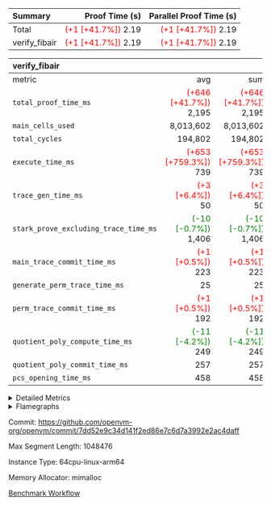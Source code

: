 | Summary | Proof Time (s) | Parallel Proof Time (s) |
|:---|---:|---:|
| Total | <span style='color: red'>(+1 [+41.7%])</span> 2.19 | <span style='color: red'>(+1 [+41.7%])</span> 2.19 |
| verify_fibair | <span style='color: red'>(+1 [+41.7%])</span> 2.19 | <span style='color: red'>(+1 [+41.7%])</span> 2.19 |


| verify_fibair |||||
|:---|---:|---:|---:|---:|
|metric|avg|sum|max|min|
| `total_proof_time_ms ` | <span style='color: red'>(+646 [+41.7%])</span> 2,195 | <span style='color: red'>(+646 [+41.7%])</span> 2,195 | <span style='color: red'>(+646 [+41.7%])</span> 2,195 | <span style='color: red'>(+646 [+41.7%])</span> 2,195 |
| `main_cells_used     ` |  8,013,602 |  8,013,602 |  8,013,602 |  8,013,602 |
| `total_cycles        ` |  194,802 |  194,802 |  194,802 |  194,802 |
| `execute_time_ms     ` | <span style='color: red'>(+653 [+759.3%])</span> 739 | <span style='color: red'>(+653 [+759.3%])</span> 739 | <span style='color: red'>(+653 [+759.3%])</span> 739 | <span style='color: red'>(+653 [+759.3%])</span> 739 |
| `trace_gen_time_ms   ` | <span style='color: red'>(+3 [+6.4%])</span> 50 | <span style='color: red'>(+3 [+6.4%])</span> 50 | <span style='color: red'>(+3 [+6.4%])</span> 50 | <span style='color: red'>(+3 [+6.4%])</span> 50 |
| `stark_prove_excluding_trace_time_ms` | <span style='color: green'>(-10 [-0.7%])</span> 1,406 | <span style='color: green'>(-10 [-0.7%])</span> 1,406 | <span style='color: green'>(-10 [-0.7%])</span> 1,406 | <span style='color: green'>(-10 [-0.7%])</span> 1,406 |
| `main_trace_commit_time_ms` | <span style='color: red'>(+1 [+0.5%])</span> 223 | <span style='color: red'>(+1 [+0.5%])</span> 223 | <span style='color: red'>(+1 [+0.5%])</span> 223 | <span style='color: red'>(+1 [+0.5%])</span> 223 |
| `generate_perm_trace_time_ms` |  25 |  25 |  25 |  25 |
| `perm_trace_commit_time_ms` | <span style='color: red'>(+1 [+0.5%])</span> 192 | <span style='color: red'>(+1 [+0.5%])</span> 192 | <span style='color: red'>(+1 [+0.5%])</span> 192 | <span style='color: red'>(+1 [+0.5%])</span> 192 |
| `quotient_poly_compute_time_ms` | <span style='color: green'>(-11 [-4.2%])</span> 249 | <span style='color: green'>(-11 [-4.2%])</span> 249 | <span style='color: green'>(-11 [-4.2%])</span> 249 | <span style='color: green'>(-11 [-4.2%])</span> 249 |
| `quotient_poly_commit_time_ms` |  257 |  257 |  257 |  257 |
| `pcs_opening_time_ms ` |  458 |  458 |  458 |  458 |



<details>
<summary>Detailed Metrics</summary>

|  | verify_program_compile_ms | total_cells | stark_prove_excluding_trace_time_ms | quotient_poly_compute_time_ms | quotient_poly_commit_time_ms | perm_trace_commit_time_ms | pcs_opening_time_ms | main_trace_commit_time_ms |
| --- | --- | --- | --- | --- | --- | --- | --- |
|  | 4 | 32 | 9 | 0 | 1 | 0 | 2 | 5 | 

| air_name | rows | quotient_deg | main_cols | interactions | constraints | cells |
| --- | --- | --- | --- | --- | --- | --- |
| AccessAdapterAir<2> |  | 4 |  | 5 | 12 |  | 
| AccessAdapterAir<4> |  | 4 |  | 5 | 12 |  | 
| AccessAdapterAir<8> |  | 4 |  | 5 | 12 |  | 
| FibonacciAir | 16 | 1 | 2 |  | 5 | 32 | 
| FriReducedOpeningAir |  | 4 |  | 35 | 59 |  | 
| NativePoseidon2Air<BabyBearParameters>, 1> |  | 4 |  | 31 | 302 |  | 
| PhantomAir |  | 4 |  | 3 | 4 |  | 
| ProgramAir |  | 1 |  | 1 | 4 |  | 
| VariableRangeCheckerAir |  | 1 |  | 1 | 4 |  | 
| VmAirWrapper<BranchNativeAdapterAir, BranchEqualCoreAir<1> |  | 2 |  | 11 | 23 |  | 
| VmAirWrapper<JalNativeAdapterAir, JalCoreAir> |  | 4 |  | 7 | 6 |  | 
| VmAirWrapper<NativeAdapterAir<2, 0>, PublicValuesCoreAir> |  | 4 |  | 11 | 22 |  | 
| VmAirWrapper<NativeAdapterAir<2, 1>, FieldArithmeticCoreAir> |  | 4 |  | 15 | 23 |  | 
| VmAirWrapper<NativeLoadStoreAdapterAir<1>, NativeLoadStoreCoreAir<1> |  | 4 |  | 19 | 31 |  | 
| VmAirWrapper<NativeVectorizedAdapterAir<4>, FieldExtensionCoreAir> |  | 4 |  | 15 | 23 |  | 
| VmConnectorAir |  | 4 |  | 3 | 8 |  | 
| VolatileBoundaryAir |  | 4 |  | 4 | 16 |  | 

| group | trace_gen_time_ms | total_proof_time_ms | total_cycles | total_cells | stark_prove_excluding_trace_time_ms | quotient_poly_compute_time_ms | quotient_poly_commit_time_ms | perm_trace_commit_time_ms | pcs_opening_time_ms | main_trace_commit_time_ms | main_cells_used | generate_perm_trace_time_ms | execute_time_ms |
| --- | --- | --- | --- | --- | --- | --- | --- | --- | --- | --- | --- | --- | --- |
| verify_fibair | 50 | 2,195 | 194,802 | 23,304,216 | 1,406 | 249 | 257 | 192 | 458 | 223 | 8,013,602 | 25 | 739 | 

| group | air_name | rows | prep_cols | perm_cols | main_cols | cells |
| --- | --- | --- | --- | --- | --- | --- |
| verify_fibair | AccessAdapterAir<2> | 32,768 |  | 16 | 11 | 884,736 | 
| verify_fibair | AccessAdapterAir<4> | 16,384 |  | 16 | 13 | 475,136 | 
| verify_fibair | AccessAdapterAir<8> | 4,096 |  | 16 | 17 | 135,168 | 
| verify_fibair | FriReducedOpeningAir | 512 |  | 76 | 64 | 71,680 | 
| verify_fibair | NativePoseidon2Air<BabyBearParameters>, 1> | 2,048 |  | 36 | 348 | 786,432 | 
| verify_fibair | PhantomAir | 2,048 |  | 8 | 6 | 28,672 | 
| verify_fibair | ProgramAir | 8,192 |  | 8 | 10 | 147,456 | 
| verify_fibair | VariableRangeCheckerAir | 262,144 | 2 | 8 | 1 | 2,359,296 | 
| verify_fibair | VmAirWrapper<BranchNativeAdapterAir, BranchEqualCoreAir<1> | 32,768 |  | 28 | 23 | 1,671,168 | 
| verify_fibair | VmAirWrapper<JalNativeAdapterAir, JalCoreAir> | 8,192 |  | 12 | 10 | 180,224 | 
| verify_fibair | VmAirWrapper<NativeAdapterAir<2, 1>, FieldArithmeticCoreAir> | 131,072 |  | 20 | 30 | 6,553,600 | 
| verify_fibair | VmAirWrapper<NativeLoadStoreAdapterAir<1>, NativeLoadStoreCoreAir<1> | 131,072 |  | 24 | 41 | 8,519,680 | 
| verify_fibair | VmAirWrapper<NativeVectorizedAdapterAir<4>, FieldExtensionCoreAir> | 4,096 |  | 20 | 40 | 245,760 | 
| verify_fibair | VmConnectorAir | 2 | 1 | 8 | 4 | 24 | 
| verify_fibair | VolatileBoundaryAir | 65,536 |  | 8 | 11 | 1,245,184 | 

| group | air_name | cycle_tracker_span | dsl_ir | opcode | cells_used |
| --- | --- | --- | --- | --- | --- |
| verify_fibair | <BranchNativeAdapterAir,BranchEqualCoreAir<1>> |  | AssertEqE | BNE | 3,956 | 
| verify_fibair | <BranchNativeAdapterAir,BranchEqualCoreAir<1>> |  | AssertEqEI | BNE | 92 | 
| verify_fibair | <BranchNativeAdapterAir,BranchEqualCoreAir<1>> |  | AssertEqF | BNE | 78,016 | 
| verify_fibair | <BranchNativeAdapterAir,BranchEqualCoreAir<1>> |  | AssertEqV | BNE | 4,071 | 
| verify_fibair | <BranchNativeAdapterAir,BranchEqualCoreAir<1>> |  | AssertEqVI | BNE | 460 | 
| verify_fibair | <BranchNativeAdapterAir,BranchEqualCoreAir<1>> |  | For | BNE | 486,864 | 
| verify_fibair | <BranchNativeAdapterAir,BranchEqualCoreAir<1>> |  | IfEq | BNE | 7,383 | 
| verify_fibair | <BranchNativeAdapterAir,BranchEqualCoreAir<1>> |  | IfEqI | BNE | 88,389 | 
| verify_fibair | <BranchNativeAdapterAir,BranchEqualCoreAir<1>> |  | IfNe | BEQ | 26,749 | 
| verify_fibair | <BranchNativeAdapterAir,BranchEqualCoreAir<1>> |  | IfNeI | BEQ | 5,865 | 
| verify_fibair | <JalNativeAdapterAir,JalCoreAir> |  |  | JAL | 10 | 
| verify_fibair | <JalNativeAdapterAir,JalCoreAir> |  | For | JAL | 41,010 | 
| verify_fibair | <JalNativeAdapterAir,JalCoreAir> |  | IfEqI | JAL | 11,140 | 
| verify_fibair | <JalNativeAdapterAir,JalCoreAir> |  | IfNe | JAL | 20 | 
| verify_fibair | <NativeAdapterAir<2, 1>,FieldArithmeticCoreAir> |  | AddEI | ADD | 77,520 | 
| verify_fibair | <NativeAdapterAir<2, 1>,FieldArithmeticCoreAir> |  | AddF | ADD | 39,990 | 
| verify_fibair | <NativeAdapterAir<2, 1>,FieldArithmeticCoreAir> |  | AddFI | ADD | 19,440 | 
| verify_fibair | <NativeAdapterAir<2, 1>,FieldArithmeticCoreAir> |  | AddV | ADD | 28,170 | 
| verify_fibair | <NativeAdapterAir<2, 1>,FieldArithmeticCoreAir> |  | AddVI | ADD | 479,190 | 
| verify_fibair | <NativeAdapterAir<2, 1>,FieldArithmeticCoreAir> |  | Alloc | ADD | 180,810 | 
| verify_fibair | <NativeAdapterAir<2, 1>,FieldArithmeticCoreAir> |  | Alloc | MUL | 121,920 | 
| verify_fibair | <NativeAdapterAir<2, 1>,FieldArithmeticCoreAir> |  | DivFIN | DIV | 90 | 
| verify_fibair | <NativeAdapterAir<2, 1>,FieldArithmeticCoreAir> |  | For | ADD | 512,010 | 
| verify_fibair | <NativeAdapterAir<2, 1>,FieldArithmeticCoreAir> |  | LoadHeapPtr | ADD | 30 | 
| verify_fibair | <NativeAdapterAir<2, 1>,FieldArithmeticCoreAir> |  | MulEF | MUL | 20,400 | 
| verify_fibair | <NativeAdapterAir<2, 1>,FieldArithmeticCoreAir> |  | MulF | MUL | 72,870 | 
| verify_fibair | <NativeAdapterAir<2, 1>,FieldArithmeticCoreAir> |  | MulFI | MUL | 40,020 | 
| verify_fibair | <NativeAdapterAir<2, 1>,FieldArithmeticCoreAir> |  | MulVI | MUL | 40,440 | 
| verify_fibair | <NativeAdapterAir<2, 1>,FieldArithmeticCoreAir> |  | StoreHeapPtr | ADD | 30 | 
| verify_fibair | <NativeAdapterAir<2, 1>,FieldArithmeticCoreAir> |  | StoreHintWord | ADD | 310,650 | 
| verify_fibair | <NativeAdapterAir<2, 1>,FieldArithmeticCoreAir> |  | SubEF | SUB | 3,930 | 
| verify_fibair | <NativeAdapterAir<2, 1>,FieldArithmeticCoreAir> |  | SubEI | ADD | 240 | 
| verify_fibair | <NativeAdapterAir<2, 1>,FieldArithmeticCoreAir> |  | SubFI | SUB | 39,990 | 
| verify_fibair | <NativeAdapterAir<2, 1>,FieldArithmeticCoreAir> |  | SubV | SUB | 42,870 | 
| verify_fibair | <NativeAdapterAir<2, 1>,FieldArithmeticCoreAir> |  | SubVI | SUB | 7,170 | 
| verify_fibair | <NativeAdapterAir<2, 1>,FieldArithmeticCoreAir> |  | SubVIN | SUB | 5,040 | 
| verify_fibair | <NativeAdapterAir<2, 1>,FieldArithmeticCoreAir> |  | UnsafeCastVF | ADD | 30 | 
| verify_fibair | <NativeLoadStoreAdapterAir<1>,NativeLoadStoreCoreAir<1>> |  |  | STOREW | 41 | 
| verify_fibair | <NativeLoadStoreAdapterAir<1>,NativeLoadStoreCoreAir<1>> |  | AddEFFI | LOADW | 2,870 | 
| verify_fibair | <NativeLoadStoreAdapterAir<1>,NativeLoadStoreCoreAir<1>> |  | AddEFFI | STOREW | 8,610 | 
| verify_fibair | <NativeLoadStoreAdapterAir<1>,NativeLoadStoreCoreAir<1>> |  | Alloc | LOADW | 247,107 | 
| verify_fibair | <NativeLoadStoreAdapterAir<1>,NativeLoadStoreCoreAir<1>> |  | DivEIN | STOREW | 164 | 
| verify_fibair | <NativeLoadStoreAdapterAir<1>,NativeLoadStoreCoreAir<1>> |  | For | LOADW | 12,054 | 
| verify_fibair | <NativeLoadStoreAdapterAir<1>,NativeLoadStoreCoreAir<1>> |  | For | STOREW | 156,087 | 
| verify_fibair | <NativeLoadStoreAdapterAir<1>,NativeLoadStoreCoreAir<1>> |  | ImmE | STOREW | 34,768 | 
| verify_fibair | <NativeLoadStoreAdapterAir<1>,NativeLoadStoreCoreAir<1>> |  | ImmF | STOREW | 177,735 | 
| verify_fibair | <NativeLoadStoreAdapterAir<1>,NativeLoadStoreCoreAir<1>> |  | ImmV | STOREW | 169,289 | 
| verify_fibair | <NativeLoadStoreAdapterAir<1>,NativeLoadStoreCoreAir<1>> |  | LoadE | LOADW | 84,132 | 
| verify_fibair | <NativeLoadStoreAdapterAir<1>,NativeLoadStoreCoreAir<1>> |  | LoadE | LOADW2 | 185,976 | 
| verify_fibair | <NativeLoadStoreAdapterAir<1>,NativeLoadStoreCoreAir<1>> |  | LoadF | LOADW | 284,089 | 
| verify_fibair | <NativeLoadStoreAdapterAir<1>,NativeLoadStoreCoreAir<1>> |  | LoadF | LOADW2 | 39,852 | 
| verify_fibair | <NativeLoadStoreAdapterAir<1>,NativeLoadStoreCoreAir<1>> |  | LoadV | LOADW | 109,511 | 
| verify_fibair | <NativeLoadStoreAdapterAir<1>,NativeLoadStoreCoreAir<1>> |  | LoadV | LOADW2 | 354,281 | 
| verify_fibair | <NativeLoadStoreAdapterAir<1>,NativeLoadStoreCoreAir<1>> |  | MulEI | STOREW | 5,412 | 
| verify_fibair | <NativeLoadStoreAdapterAir<1>,NativeLoadStoreCoreAir<1>> |  | StoreE | STOREW | 551,696 | 
| verify_fibair | <NativeLoadStoreAdapterAir<1>,NativeLoadStoreCoreAir<1>> |  | StoreE | STOREW2 | 83,312 | 
| verify_fibair | <NativeLoadStoreAdapterAir<1>,NativeLoadStoreCoreAir<1>> |  | StoreF | STOREW | 113,652 | 
| verify_fibair | <NativeLoadStoreAdapterAir<1>,NativeLoadStoreCoreAir<1>> |  | StoreF | STOREW2 | 68,839 | 
| verify_fibair | <NativeLoadStoreAdapterAir<1>,NativeLoadStoreCoreAir<1>> |  | StoreHintWord | SHINTW | 559,691 | 
| verify_fibair | <NativeLoadStoreAdapterAir<1>,NativeLoadStoreCoreAir<1>> |  | StoreV | STOREW | 23,206 | 
| verify_fibair | <NativeLoadStoreAdapterAir<1>,NativeLoadStoreCoreAir<1>> |  | StoreV | STOREW2 | 208,731 | 
| verify_fibair | <NativeLoadStoreAdapterAir<1>,NativeLoadStoreCoreAir<1>> |  | SubEF | LOADW | 16,113 | 
| verify_fibair | <NativeVectorizedAdapterAir<4>,FieldExtensionCoreAir> |  | AddE | FE4ADD | 19,680 | 
| verify_fibair | <NativeVectorizedAdapterAir<4>,FieldExtensionCoreAir> |  | DivE | BBE4DIV | 11,840 | 
| verify_fibair | <NativeVectorizedAdapterAir<4>,FieldExtensionCoreAir> |  | DivEIN | BBE4DIV | 40 | 
| verify_fibair | <NativeVectorizedAdapterAir<4>,FieldExtensionCoreAir> |  | MulE | BBE4MUL | 34,320 | 
| verify_fibair | <NativeVectorizedAdapterAir<4>,FieldExtensionCoreAir> |  | MulEI | BBE4MUL | 1,320 | 
| verify_fibair | <NativeVectorizedAdapterAir<4>,FieldExtensionCoreAir> |  | SubE | FE4SUB | 20,240 | 
| verify_fibair | AccessAdapter<2> |  | AddE | FE4ADD | 10,824 | 
| verify_fibair | AccessAdapter<2> |  | AddEFFI | LOADW | 132 | 
| verify_fibair | AccessAdapter<2> |  | AddEFFI | STOREW | 132 | 
| verify_fibair | AccessAdapter<2> |  | AddEI | ADD | 13,178 | 
| verify_fibair | AccessAdapter<2> |  | Alloc | MUL | 33 | 
| verify_fibair | AccessAdapter<2> |  | AssertEqE | BNE | 946 | 
| verify_fibair | AccessAdapter<2> |  | DivE | BBE4DIV | 3,784 | 
| verify_fibair | AccessAdapter<2> |  | DivEIN | BBE4DIV | 22 | 
| verify_fibair | AccessAdapter<2> |  | DivEIN | STOREW | 11 | 
| verify_fibair | AccessAdapter<2> |  | FriReducedOpening | FRI_REDUCED_OPENING | 2,024 | 
| verify_fibair | AccessAdapter<2> |  | ImmE | STOREW | 946 | 
| verify_fibair | AccessAdapter<2> |  | LoadE | LOADW | 7,656 | 
| verify_fibair | AccessAdapter<2> |  | LoadE | LOADW2 | 12,936 | 
| verify_fibair | AccessAdapter<2> |  | LoadF | LOADW | 11,088 | 
| verify_fibair | AccessAdapter<2> |  | LoadF | LOADW2 | 396 | 
| verify_fibair | AccessAdapter<2> |  | MulE | BBE4MUL | 14,212 | 
| verify_fibair | AccessAdapter<2> |  | MulEF | MUL | 3,696 | 
| verify_fibair | AccessAdapter<2> |  | MulEI | BBE4MUL | 1,892 | 
| verify_fibair | AccessAdapter<2> |  | MulEI | STOREW | 682 | 
| verify_fibair | AccessAdapter<2> |  | Poseidon2CompressBabyBear | COMP_POS2 | 48,048 | 
| verify_fibair | AccessAdapter<2> |  | Poseidon2PermuteBabyBear | PERM_POS2 | 22,770 | 
| verify_fibair | AccessAdapter<2> |  | StoreE | STOREW | 3,696 | 
| verify_fibair | AccessAdapter<2> |  | StoreE | STOREW2 | 3,696 | 
| verify_fibair | AccessAdapter<2> |  | StoreF | STOREW2 | 132 | 
| verify_fibair | AccessAdapter<2> |  | SubE | FE4SUB | 18,656 | 
| verify_fibair | AccessAdapter<2> |  | SubEF | LOADW | 946 | 
| verify_fibair | AccessAdapter<2> |  | SubEF | SUB | 946 | 
| verify_fibair | AccessAdapter<2> |  | SubEI | ADD | 44 | 
| verify_fibair | AccessAdapter<4> |  | AddE | FE4ADD | 6,396 | 
| verify_fibair | AccessAdapter<4> |  | AddEFFI | LOADW | 156 | 
| verify_fibair | AccessAdapter<4> |  | AddEI | ADD | 7,787 | 
| verify_fibair | AccessAdapter<4> |  | Alloc | MUL | 39 | 
| verify_fibair | AccessAdapter<4> |  | AssertEqE | BNE | 559 | 
| verify_fibair | AccessAdapter<4> |  | DivE | BBE4DIV | 2,236 | 
| verify_fibair | AccessAdapter<4> |  | DivEIN | BBE4DIV | 13 | 
| verify_fibair | AccessAdapter<4> |  | FriReducedOpening | FRI_REDUCED_OPENING | 1,196 | 
| verify_fibair | AccessAdapter<4> |  | ImmE | STOREW | 559 | 
| verify_fibair | AccessAdapter<4> |  | LoadE | LOADW | 4,524 | 
| verify_fibair | AccessAdapter<4> |  | LoadE | LOADW2 | 7,644 | 
| verify_fibair | AccessAdapter<4> |  | LoadF | LOADW | 6,552 | 
| verify_fibair | AccessAdapter<4> |  | LoadF | LOADW2 | 234 | 
| verify_fibair | AccessAdapter<4> |  | MulE | BBE4MUL | 8,398 | 
| verify_fibair | AccessAdapter<4> |  | MulEF | MUL | 2,184 | 
| verify_fibair | AccessAdapter<4> |  | MulEI | BBE4MUL | 1,118 | 
| verify_fibair | AccessAdapter<4> |  | MulEI | STOREW | 390 | 
| verify_fibair | AccessAdapter<4> |  | Poseidon2CompressBabyBear | COMP_POS2 | 28,392 | 
| verify_fibair | AccessAdapter<4> |  | Poseidon2PermuteBabyBear | PERM_POS2 | 13,455 | 
| verify_fibair | AccessAdapter<4> |  | StoreE | STOREW | 2,184 | 
| verify_fibair | AccessAdapter<4> |  | StoreE | STOREW2 | 2,184 | 
| verify_fibair | AccessAdapter<4> |  | StoreF | STOREW2 | 78 | 
| verify_fibair | AccessAdapter<4> |  | SubE | FE4SUB | 11,024 | 
| verify_fibair | AccessAdapter<4> |  | SubEF | SUB | 1,118 | 
| verify_fibair | AccessAdapter<4> |  | SubEI | ADD | 26 | 
| verify_fibair | AccessAdapter<8> |  | LoadF | LOADW | 4,284 | 
| verify_fibair | AccessAdapter<8> |  | LoadF | LOADW2 | 204 | 
| verify_fibair | AccessAdapter<8> |  | Poseidon2CompressBabyBear | COMP_POS2 | 18,564 | 
| verify_fibair | AccessAdapter<8> |  | Poseidon2PermuteBabyBear | PERM_POS2 | 8,806 | 
| verify_fibair | AccessAdapter<8> |  | StoreF | STOREW2 | 17 | 
| verify_fibair | Arc<BabyBearParameters>, 1> |  | Poseidon2CompressBabyBear | COMP_POS2 | 380,016 | 
| verify_fibair | Arc<BabyBearParameters>, 1> |  | Poseidon2PermuteBabyBear | PERM_POS2 | 92,220 | 
| verify_fibair | Boundary |  |  | JAL | 11 | 
| verify_fibair | Boundary |  |  | STOREW | 11 | 
| verify_fibair | Boundary |  | AddE | FE4ADD | 748 | 
| verify_fibair | Boundary |  | AddEFFI | LOADW | 176 | 
| verify_fibair | Boundary |  | AddEFFI | STOREW | 528 | 
| verify_fibair | Boundary |  | AddEI | ADD | 440 | 
| verify_fibair | Boundary |  | AddFI | ADD | 231 | 
| verify_fibair | Boundary |  | AddV | ADD | 33 | 
| verify_fibair | Boundary |  | AddVI | ADD | 1,023 | 
| verify_fibair | Boundary |  | Alloc | LOADW | 649 | 
| verify_fibair | Boundary |  | DivE | BBE4DIV | 44 | 
| verify_fibair | Boundary |  | For | LOADW | 22 | 
| verify_fibair | Boundary |  | For | STOREW | 451 | 
| verify_fibair | Boundary |  | ImmE | STOREW | 44 | 
| verify_fibair | Boundary |  | ImmF | STOREW | 1,782 | 
| verify_fibair | Boundary |  | ImmV | STOREW | 682 | 
| verify_fibair | Boundary |  | LoadE | LOADW | 220 | 
| verify_fibair | Boundary |  | LoadF | LOADW | 979 | 
| verify_fibair | Boundary |  | LoadF | LOADW2 | 231 | 
| verify_fibair | Boundary |  | LoadHeapPtr | ADD | 11 | 
| verify_fibair | Boundary |  | LoadV | LOADW | 374 | 
| verify_fibair | Boundary |  | LoadV | LOADW2 | 946 | 
| verify_fibair | Boundary |  | MulE | BBE4MUL | 528 | 
| verify_fibair | Boundary |  | MulEF | MUL | 88 | 
| verify_fibair | Boundary |  | MulEI | BBE4MUL | 924 | 
| verify_fibair | Boundary |  | MulEI | STOREW | 33 | 
| verify_fibair | Boundary |  | MulF | MUL | 649 | 
| verify_fibair | Boundary |  | MulFI | MUL | 660 | 
| verify_fibair | Boundary |  | MulVI | MUL | 33 | 
| verify_fibair | Boundary |  | StoreE | STOREW | 148,016 | 
| verify_fibair | Boundary |  | StoreE | STOREW2 | 7,568 | 
| verify_fibair | Boundary |  | StoreF | STOREW | 30,492 | 
| verify_fibair | Boundary |  | StoreF | STOREW2 | 15,070 | 
| verify_fibair | Boundary |  | StoreHintWord | SHINTW | 150,161 | 
| verify_fibair | Boundary |  | StoreV | STOREW | 6,226 | 
| verify_fibair | Boundary |  | StoreV | STOREW2 | 44,286 | 
| verify_fibair | Boundary |  | SubE | FE4SUB | 220 | 
| verify_fibair | Boundary |  | SubEF | LOADW | 99 | 
| verify_fibair | Boundary |  | SubEF | SUB | 33 | 
| verify_fibair | Boundary |  | SubFI | SUB | 649 | 
| verify_fibair | Boundary |  | SubV | SUB | 44 | 
| verify_fibair | Boundary |  | SubVI | SUB | 99 | 
| verify_fibair | FriReducedOpeningAir |  | FriReducedOpening | FRI_REDUCED_OPENING | 21,504 | 
| verify_fibair | PhantomAir |  | HintBitsF | PHANTOM | 258 | 
| verify_fibair | PhantomAir |  | HintInputVec | PHANTOM | 11,778 | 

| group | air_name | dsl_ir | opcode | cells_used |
| --- | --- | --- | --- | --- |
| verify_fibair | <BranchNativeAdapterAir,BranchEqualCoreAir<1>> | AssertEqE | BNE | 3,956 | 
| verify_fibair | <BranchNativeAdapterAir,BranchEqualCoreAir<1>> | AssertEqEI | BNE | 92 | 
| verify_fibair | <BranchNativeAdapterAir,BranchEqualCoreAir<1>> | AssertEqF | BNE | 78,016 | 
| verify_fibair | <BranchNativeAdapterAir,BranchEqualCoreAir<1>> | AssertEqV | BNE | 4,071 | 
| verify_fibair | <BranchNativeAdapterAir,BranchEqualCoreAir<1>> | AssertEqVI | BNE | 460 | 
| verify_fibair | <BranchNativeAdapterAir,BranchEqualCoreAir<1>> | For | BNE | 486,864 | 
| verify_fibair | <BranchNativeAdapterAir,BranchEqualCoreAir<1>> | IfEq | BNE | 7,383 | 
| verify_fibair | <BranchNativeAdapterAir,BranchEqualCoreAir<1>> | IfEqI | BNE | 88,389 | 
| verify_fibair | <BranchNativeAdapterAir,BranchEqualCoreAir<1>> | IfNe | BEQ | 26,749 | 
| verify_fibair | <BranchNativeAdapterAir,BranchEqualCoreAir<1>> | IfNeI | BEQ | 5,865 | 
| verify_fibair | <JalNativeAdapterAir,JalCoreAir> |  | JAL | 10 | 
| verify_fibair | <JalNativeAdapterAir,JalCoreAir> | For | JAL | 41,010 | 
| verify_fibair | <JalNativeAdapterAir,JalCoreAir> | IfEqI | JAL | 11,140 | 
| verify_fibair | <JalNativeAdapterAir,JalCoreAir> | IfNe | JAL | 20 | 
| verify_fibair | <NativeAdapterAir<2, 1>,FieldArithmeticCoreAir> | AddEI | ADD | 77,520 | 
| verify_fibair | <NativeAdapterAir<2, 1>,FieldArithmeticCoreAir> | AddF | ADD | 39,990 | 
| verify_fibair | <NativeAdapterAir<2, 1>,FieldArithmeticCoreAir> | AddFI | ADD | 19,440 | 
| verify_fibair | <NativeAdapterAir<2, 1>,FieldArithmeticCoreAir> | AddV | ADD | 28,170 | 
| verify_fibair | <NativeAdapterAir<2, 1>,FieldArithmeticCoreAir> | AddVI | ADD | 479,190 | 
| verify_fibair | <NativeAdapterAir<2, 1>,FieldArithmeticCoreAir> | Alloc | ADD | 180,810 | 
| verify_fibair | <NativeAdapterAir<2, 1>,FieldArithmeticCoreAir> | Alloc | MUL | 121,920 | 
| verify_fibair | <NativeAdapterAir<2, 1>,FieldArithmeticCoreAir> | DivFIN | DIV | 90 | 
| verify_fibair | <NativeAdapterAir<2, 1>,FieldArithmeticCoreAir> | For | ADD | 512,010 | 
| verify_fibair | <NativeAdapterAir<2, 1>,FieldArithmeticCoreAir> | LoadHeapPtr | ADD | 30 | 
| verify_fibair | <NativeAdapterAir<2, 1>,FieldArithmeticCoreAir> | MulEF | MUL | 20,400 | 
| verify_fibair | <NativeAdapterAir<2, 1>,FieldArithmeticCoreAir> | MulF | MUL | 72,870 | 
| verify_fibair | <NativeAdapterAir<2, 1>,FieldArithmeticCoreAir> | MulFI | MUL | 40,020 | 
| verify_fibair | <NativeAdapterAir<2, 1>,FieldArithmeticCoreAir> | MulVI | MUL | 40,440 | 
| verify_fibair | <NativeAdapterAir<2, 1>,FieldArithmeticCoreAir> | StoreHeapPtr | ADD | 30 | 
| verify_fibair | <NativeAdapterAir<2, 1>,FieldArithmeticCoreAir> | StoreHintWord | ADD | 310,650 | 
| verify_fibair | <NativeAdapterAir<2, 1>,FieldArithmeticCoreAir> | SubEF | SUB | 3,930 | 
| verify_fibair | <NativeAdapterAir<2, 1>,FieldArithmeticCoreAir> | SubEI | ADD | 240 | 
| verify_fibair | <NativeAdapterAir<2, 1>,FieldArithmeticCoreAir> | SubFI | SUB | 39,990 | 
| verify_fibair | <NativeAdapterAir<2, 1>,FieldArithmeticCoreAir> | SubV | SUB | 42,870 | 
| verify_fibair | <NativeAdapterAir<2, 1>,FieldArithmeticCoreAir> | SubVI | SUB | 7,170 | 
| verify_fibair | <NativeAdapterAir<2, 1>,FieldArithmeticCoreAir> | SubVIN | SUB | 5,040 | 
| verify_fibair | <NativeAdapterAir<2, 1>,FieldArithmeticCoreAir> | UnsafeCastVF | ADD | 30 | 
| verify_fibair | <NativeLoadStoreAdapterAir<1>,NativeLoadStoreCoreAir<1>> |  | STOREW | 41 | 
| verify_fibair | <NativeLoadStoreAdapterAir<1>,NativeLoadStoreCoreAir<1>> | AddEFFI | LOADW | 2,870 | 
| verify_fibair | <NativeLoadStoreAdapterAir<1>,NativeLoadStoreCoreAir<1>> | AddEFFI | STOREW | 8,610 | 
| verify_fibair | <NativeLoadStoreAdapterAir<1>,NativeLoadStoreCoreAir<1>> | Alloc | LOADW | 247,107 | 
| verify_fibair | <NativeLoadStoreAdapterAir<1>,NativeLoadStoreCoreAir<1>> | DivEIN | STOREW | 164 | 
| verify_fibair | <NativeLoadStoreAdapterAir<1>,NativeLoadStoreCoreAir<1>> | For | LOADW | 12,054 | 
| verify_fibair | <NativeLoadStoreAdapterAir<1>,NativeLoadStoreCoreAir<1>> | For | STOREW | 156,087 | 
| verify_fibair | <NativeLoadStoreAdapterAir<1>,NativeLoadStoreCoreAir<1>> | ImmE | STOREW | 34,768 | 
| verify_fibair | <NativeLoadStoreAdapterAir<1>,NativeLoadStoreCoreAir<1>> | ImmF | STOREW | 177,735 | 
| verify_fibair | <NativeLoadStoreAdapterAir<1>,NativeLoadStoreCoreAir<1>> | ImmV | STOREW | 169,289 | 
| verify_fibair | <NativeLoadStoreAdapterAir<1>,NativeLoadStoreCoreAir<1>> | LoadE | LOADW | 84,132 | 
| verify_fibair | <NativeLoadStoreAdapterAir<1>,NativeLoadStoreCoreAir<1>> | LoadE | LOADW2 | 185,976 | 
| verify_fibair | <NativeLoadStoreAdapterAir<1>,NativeLoadStoreCoreAir<1>> | LoadF | LOADW | 284,089 | 
| verify_fibair | <NativeLoadStoreAdapterAir<1>,NativeLoadStoreCoreAir<1>> | LoadF | LOADW2 | 39,852 | 
| verify_fibair | <NativeLoadStoreAdapterAir<1>,NativeLoadStoreCoreAir<1>> | LoadV | LOADW | 109,511 | 
| verify_fibair | <NativeLoadStoreAdapterAir<1>,NativeLoadStoreCoreAir<1>> | LoadV | LOADW2 | 354,281 | 
| verify_fibair | <NativeLoadStoreAdapterAir<1>,NativeLoadStoreCoreAir<1>> | MulEI | STOREW | 5,412 | 
| verify_fibair | <NativeLoadStoreAdapterAir<1>,NativeLoadStoreCoreAir<1>> | StoreE | STOREW | 551,696 | 
| verify_fibair | <NativeLoadStoreAdapterAir<1>,NativeLoadStoreCoreAir<1>> | StoreE | STOREW2 | 83,312 | 
| verify_fibair | <NativeLoadStoreAdapterAir<1>,NativeLoadStoreCoreAir<1>> | StoreF | STOREW | 113,652 | 
| verify_fibair | <NativeLoadStoreAdapterAir<1>,NativeLoadStoreCoreAir<1>> | StoreF | STOREW2 | 68,839 | 
| verify_fibair | <NativeLoadStoreAdapterAir<1>,NativeLoadStoreCoreAir<1>> | StoreHintWord | SHINTW | 559,691 | 
| verify_fibair | <NativeLoadStoreAdapterAir<1>,NativeLoadStoreCoreAir<1>> | StoreV | STOREW | 23,206 | 
| verify_fibair | <NativeLoadStoreAdapterAir<1>,NativeLoadStoreCoreAir<1>> | StoreV | STOREW2 | 208,731 | 
| verify_fibair | <NativeLoadStoreAdapterAir<1>,NativeLoadStoreCoreAir<1>> | SubEF | LOADW | 16,113 | 
| verify_fibair | <NativeVectorizedAdapterAir<4>,FieldExtensionCoreAir> | AddE | FE4ADD | 19,680 | 
| verify_fibair | <NativeVectorizedAdapterAir<4>,FieldExtensionCoreAir> | DivE | BBE4DIV | 11,840 | 
| verify_fibair | <NativeVectorizedAdapterAir<4>,FieldExtensionCoreAir> | DivEIN | BBE4DIV | 40 | 
| verify_fibair | <NativeVectorizedAdapterAir<4>,FieldExtensionCoreAir> | MulE | BBE4MUL | 34,320 | 
| verify_fibair | <NativeVectorizedAdapterAir<4>,FieldExtensionCoreAir> | MulEI | BBE4MUL | 1,320 | 
| verify_fibair | <NativeVectorizedAdapterAir<4>,FieldExtensionCoreAir> | SubE | FE4SUB | 20,240 | 
| verify_fibair | AccessAdapter<2> | AddE | FE4ADD | 10,824 | 
| verify_fibair | AccessAdapter<2> | AddEFFI | LOADW | 132 | 
| verify_fibair | AccessAdapter<2> | AddEFFI | STOREW | 132 | 
| verify_fibair | AccessAdapter<2> | AddEI | ADD | 13,178 | 
| verify_fibair | AccessAdapter<2> | Alloc | MUL | 33 | 
| verify_fibair | AccessAdapter<2> | AssertEqE | BNE | 946 | 
| verify_fibair | AccessAdapter<2> | DivE | BBE4DIV | 3,784 | 
| verify_fibair | AccessAdapter<2> | DivEIN | BBE4DIV | 22 | 
| verify_fibair | AccessAdapter<2> | DivEIN | STOREW | 11 | 
| verify_fibair | AccessAdapter<2> | FriReducedOpening | FRI_REDUCED_OPENING | 2,024 | 
| verify_fibair | AccessAdapter<2> | ImmE | STOREW | 946 | 
| verify_fibair | AccessAdapter<2> | LoadE | LOADW | 7,656 | 
| verify_fibair | AccessAdapter<2> | LoadE | LOADW2 | 12,936 | 
| verify_fibair | AccessAdapter<2> | LoadF | LOADW | 11,088 | 
| verify_fibair | AccessAdapter<2> | LoadF | LOADW2 | 396 | 
| verify_fibair | AccessAdapter<2> | MulE | BBE4MUL | 14,212 | 
| verify_fibair | AccessAdapter<2> | MulEF | MUL | 3,696 | 
| verify_fibair | AccessAdapter<2> | MulEI | BBE4MUL | 1,892 | 
| verify_fibair | AccessAdapter<2> | MulEI | STOREW | 682 | 
| verify_fibair | AccessAdapter<2> | Poseidon2CompressBabyBear | COMP_POS2 | 48,048 | 
| verify_fibair | AccessAdapter<2> | Poseidon2PermuteBabyBear | PERM_POS2 | 22,770 | 
| verify_fibair | AccessAdapter<2> | StoreE | STOREW | 3,696 | 
| verify_fibair | AccessAdapter<2> | StoreE | STOREW2 | 3,696 | 
| verify_fibair | AccessAdapter<2> | StoreF | STOREW2 | 132 | 
| verify_fibair | AccessAdapter<2> | SubE | FE4SUB | 18,656 | 
| verify_fibair | AccessAdapter<2> | SubEF | LOADW | 946 | 
| verify_fibair | AccessAdapter<2> | SubEF | SUB | 946 | 
| verify_fibair | AccessAdapter<2> | SubEI | ADD | 44 | 
| verify_fibair | AccessAdapter<4> | AddE | FE4ADD | 6,396 | 
| verify_fibair | AccessAdapter<4> | AddEFFI | LOADW | 156 | 
| verify_fibair | AccessAdapter<4> | AddEI | ADD | 7,787 | 
| verify_fibair | AccessAdapter<4> | Alloc | MUL | 39 | 
| verify_fibair | AccessAdapter<4> | AssertEqE | BNE | 559 | 
| verify_fibair | AccessAdapter<4> | DivE | BBE4DIV | 2,236 | 
| verify_fibair | AccessAdapter<4> | DivEIN | BBE4DIV | 13 | 
| verify_fibair | AccessAdapter<4> | FriReducedOpening | FRI_REDUCED_OPENING | 1,196 | 
| verify_fibair | AccessAdapter<4> | ImmE | STOREW | 559 | 
| verify_fibair | AccessAdapter<4> | LoadE | LOADW | 4,524 | 
| verify_fibair | AccessAdapter<4> | LoadE | LOADW2 | 7,644 | 
| verify_fibair | AccessAdapter<4> | LoadF | LOADW | 6,552 | 
| verify_fibair | AccessAdapter<4> | LoadF | LOADW2 | 234 | 
| verify_fibair | AccessAdapter<4> | MulE | BBE4MUL | 8,398 | 
| verify_fibair | AccessAdapter<4> | MulEF | MUL | 2,184 | 
| verify_fibair | AccessAdapter<4> | MulEI | BBE4MUL | 1,118 | 
| verify_fibair | AccessAdapter<4> | MulEI | STOREW | 390 | 
| verify_fibair | AccessAdapter<4> | Poseidon2CompressBabyBear | COMP_POS2 | 28,392 | 
| verify_fibair | AccessAdapter<4> | Poseidon2PermuteBabyBear | PERM_POS2 | 13,455 | 
| verify_fibair | AccessAdapter<4> | StoreE | STOREW | 2,184 | 
| verify_fibair | AccessAdapter<4> | StoreE | STOREW2 | 2,184 | 
| verify_fibair | AccessAdapter<4> | StoreF | STOREW2 | 78 | 
| verify_fibair | AccessAdapter<4> | SubE | FE4SUB | 11,024 | 
| verify_fibair | AccessAdapter<4> | SubEF | SUB | 1,118 | 
| verify_fibair | AccessAdapter<4> | SubEI | ADD | 26 | 
| verify_fibair | AccessAdapter<8> | LoadF | LOADW | 4,284 | 
| verify_fibair | AccessAdapter<8> | LoadF | LOADW2 | 204 | 
| verify_fibair | AccessAdapter<8> | Poseidon2CompressBabyBear | COMP_POS2 | 18,564 | 
| verify_fibair | AccessAdapter<8> | Poseidon2PermuteBabyBear | PERM_POS2 | 8,806 | 
| verify_fibair | AccessAdapter<8> | StoreF | STOREW2 | 17 | 
| verify_fibair | Arc<BabyBearParameters>, 1> | Poseidon2CompressBabyBear | COMP_POS2 | 380,016 | 
| verify_fibair | Arc<BabyBearParameters>, 1> | Poseidon2PermuteBabyBear | PERM_POS2 | 92,220 | 
| verify_fibair | Boundary |  | JAL | 11 | 
| verify_fibair | Boundary |  | STOREW | 11 | 
| verify_fibair | Boundary | AddE | FE4ADD | 748 | 
| verify_fibair | Boundary | AddEFFI | LOADW | 176 | 
| verify_fibair | Boundary | AddEFFI | STOREW | 528 | 
| verify_fibair | Boundary | AddEI | ADD | 440 | 
| verify_fibair | Boundary | AddFI | ADD | 231 | 
| verify_fibair | Boundary | AddV | ADD | 33 | 
| verify_fibair | Boundary | AddVI | ADD | 1,023 | 
| verify_fibair | Boundary | Alloc | LOADW | 649 | 
| verify_fibair | Boundary | DivE | BBE4DIV | 44 | 
| verify_fibair | Boundary | For | LOADW | 22 | 
| verify_fibair | Boundary | For | STOREW | 451 | 
| verify_fibair | Boundary | ImmE | STOREW | 44 | 
| verify_fibair | Boundary | ImmF | STOREW | 1,782 | 
| verify_fibair | Boundary | ImmV | STOREW | 682 | 
| verify_fibair | Boundary | LoadE | LOADW | 220 | 
| verify_fibair | Boundary | LoadF | LOADW | 979 | 
| verify_fibair | Boundary | LoadF | LOADW2 | 231 | 
| verify_fibair | Boundary | LoadHeapPtr | ADD | 11 | 
| verify_fibair | Boundary | LoadV | LOADW | 374 | 
| verify_fibair | Boundary | LoadV | LOADW2 | 946 | 
| verify_fibair | Boundary | MulE | BBE4MUL | 528 | 
| verify_fibair | Boundary | MulEF | MUL | 88 | 
| verify_fibair | Boundary | MulEI | BBE4MUL | 924 | 
| verify_fibair | Boundary | MulEI | STOREW | 33 | 
| verify_fibair | Boundary | MulF | MUL | 649 | 
| verify_fibair | Boundary | MulFI | MUL | 660 | 
| verify_fibair | Boundary | MulVI | MUL | 33 | 
| verify_fibair | Boundary | StoreE | STOREW | 148,016 | 
| verify_fibair | Boundary | StoreE | STOREW2 | 7,568 | 
| verify_fibair | Boundary | StoreF | STOREW | 30,492 | 
| verify_fibair | Boundary | StoreF | STOREW2 | 15,070 | 
| verify_fibair | Boundary | StoreHintWord | SHINTW | 150,161 | 
| verify_fibair | Boundary | StoreV | STOREW | 6,226 | 
| verify_fibair | Boundary | StoreV | STOREW2 | 44,286 | 
| verify_fibair | Boundary | SubE | FE4SUB | 220 | 
| verify_fibair | Boundary | SubEF | LOADW | 99 | 
| verify_fibair | Boundary | SubEF | SUB | 33 | 
| verify_fibair | Boundary | SubFI | SUB | 649 | 
| verify_fibair | Boundary | SubV | SUB | 44 | 
| verify_fibair | Boundary | SubVI | SUB | 99 | 
| verify_fibair | FriReducedOpeningAir | FriReducedOpening | FRI_REDUCED_OPENING | 21,504 | 
| verify_fibair | PhantomAir | HintBitsF | PHANTOM | 258 | 
| verify_fibair | PhantomAir | HintInputVec | PHANTOM | 11,778 | 

| group | chip_name | rows_used |
| --- | --- | --- |
| verify_fibair | <BranchNativeAdapterAir,BranchEqualCoreAir<1>> | 30,515 | 
| verify_fibair | <JalNativeAdapterAir,JalCoreAir> | 5,218 | 
| verify_fibair | <NativeAdapterAir<2, 1>,FieldArithmeticCoreAir> | 68,095 | 
| verify_fibair | <NativeLoadStoreAdapterAir<1>,NativeLoadStoreCoreAir<1>> | 85,299 | 
| verify_fibair | <NativeVectorizedAdapterAir<4>,FieldExtensionCoreAir> | 2,186 | 
| verify_fibair | AccessAdapter<2> | 22,224 | 
| verify_fibair | AccessAdapter<4> | 11,112 | 
| verify_fibair | AccessAdapter<8> | 3,220 | 
| verify_fibair | Arc<BabyBearParameters>, 1> | 1,357 | 
| verify_fibair | Boundary | 37,775 | 
| verify_fibair | FriReducedOpeningAir | 336 | 
| verify_fibair | PhantomAir | 2,006 | 
| verify_fibair | ProgramChip | 4,915 | 
| verify_fibair | VariableRangeCheckerAir | 262,144 | 
| verify_fibair | VmConnectorAir | 2 | 

| group | cycle_tracker_span | dsl_ir | opcode | frequency |
| --- | --- | --- | --- | --- |
| verify_fibair |  |  | JAL | 1 | 
| verify_fibair |  |  | STOREW | 2 | 
| verify_fibair |  | AddE | FE4ADD | 492 | 
| verify_fibair |  | AddEFFI | LOADW | 70 | 
| verify_fibair |  | AddEFFI | STOREW | 210 | 
| verify_fibair |  | AddEI | ADD | 2,584 | 
| verify_fibair |  | AddF | ADD | 1,333 | 
| verify_fibair |  | AddFI | ADD | 648 | 
| verify_fibair |  | AddV | ADD | 939 | 
| verify_fibair |  | AddVI | ADD | 15,973 | 
| verify_fibair |  | Alloc | ADD | 6,027 | 
| verify_fibair |  | Alloc | LOADW | 6,027 | 
| verify_fibair |  | Alloc | MUL | 4,064 | 
| verify_fibair |  | AssertEqE | BNE | 172 | 
| verify_fibair |  | AssertEqEI | BNE | 4 | 
| verify_fibair |  | AssertEqF | BNE | 3,392 | 
| verify_fibair |  | AssertEqV | BNE | 177 | 
| verify_fibair |  | AssertEqVI | BNE | 20 | 
| verify_fibair |  | DivE | BBE4DIV | 296 | 
| verify_fibair |  | DivEIN | BBE4DIV | 1 | 
| verify_fibair |  | DivEIN | STOREW | 4 | 
| verify_fibair |  | DivFIN | DIV | 3 | 
| verify_fibair |  | For | ADD | 17,067 | 
| verify_fibair |  | For | BNE | 21,168 | 
| verify_fibair |  | For | JAL | 4,101 | 
| verify_fibair |  | For | LOADW | 294 | 
| verify_fibair |  | For | STOREW | 3,807 | 
| verify_fibair |  | FriReducedOpening | FRI_REDUCED_OPENING | 126 | 
| verify_fibair |  | HintBitsF | PHANTOM | 43 | 
| verify_fibair |  | HintInputVec | PHANTOM | 1,963 | 
| verify_fibair |  | IfEq | BNE | 321 | 
| verify_fibair |  | IfEqI | BNE | 3,843 | 
| verify_fibair |  | IfEqI | JAL | 1,114 | 
| verify_fibair |  | IfNe | BEQ | 1,163 | 
| verify_fibair |  | IfNe | JAL | 2 | 
| verify_fibair |  | IfNeI | BEQ | 255 | 
| verify_fibair |  | ImmE | STOREW | 848 | 
| verify_fibair |  | ImmF | STOREW | 4,335 | 
| verify_fibair |  | ImmV | STOREW | 4,129 | 
| verify_fibair |  | LoadE | LOADW | 2,052 | 
| verify_fibair |  | LoadE | LOADW2 | 4,536 | 
| verify_fibair |  | LoadF | LOADW | 6,929 | 
| verify_fibair |  | LoadF | LOADW2 | 972 | 
| verify_fibair |  | LoadHeapPtr | ADD | 1 | 
| verify_fibair |  | LoadV | LOADW | 2,671 | 
| verify_fibair |  | LoadV | LOADW2 | 8,641 | 
| verify_fibair |  | MulE | BBE4MUL | 858 | 
| verify_fibair |  | MulEF | MUL | 680 | 
| verify_fibair |  | MulEI | BBE4MUL | 33 | 
| verify_fibair |  | MulEI | STOREW | 132 | 
| verify_fibair |  | MulF | MUL | 2,429 | 
| verify_fibair |  | MulFI | MUL | 1,334 | 
| verify_fibair |  | MulVI | MUL | 1,348 | 
| verify_fibair |  | Poseidon2CompressBabyBear | COMP_POS2 | 1,092 | 
| verify_fibair |  | Poseidon2PermuteBabyBear | PERM_POS2 | 265 | 
| verify_fibair |  | StoreE | STOREW | 13,456 | 
| verify_fibair |  | StoreE | STOREW2 | 2,032 | 
| verify_fibair |  | StoreF | STOREW | 2,772 | 
| verify_fibair |  | StoreF | STOREW2 | 1,679 | 
| verify_fibair |  | StoreHeapPtr | ADD | 1 | 
| verify_fibair |  | StoreHintWord | ADD | 10,355 | 
| verify_fibair |  | StoreHintWord | SHINTW | 13,651 | 
| verify_fibair |  | StoreV | STOREW | 566 | 
| verify_fibair |  | StoreV | STOREW2 | 5,091 | 
| verify_fibair |  | SubE | FE4SUB | 506 | 
| verify_fibair |  | SubEF | LOADW | 393 | 
| verify_fibair |  | SubEF | SUB | 131 | 
| verify_fibair |  | SubEI | ADD | 8 | 
| verify_fibair |  | SubFI | SUB | 1,333 | 
| verify_fibair |  | SubV | SUB | 1,429 | 
| verify_fibair |  | SubVI | SUB | 239 | 
| verify_fibair |  | SubVIN | SUB | 168 | 
| verify_fibair |  | UnsafeCastVF | ADD | 1 | 

| group | dsl_ir | opcode | frequency |
| --- | --- | --- | --- |
| verify_fibair |  | JAL | 1 | 
| verify_fibair |  | STOREW | 2 | 
| verify_fibair | AddE | FE4ADD | 492 | 
| verify_fibair | AddEFFI | LOADW | 70 | 
| verify_fibair | AddEFFI | STOREW | 210 | 
| verify_fibair | AddEI | ADD | 2,584 | 
| verify_fibair | AddF | ADD | 1,333 | 
| verify_fibair | AddFI | ADD | 648 | 
| verify_fibair | AddV | ADD | 939 | 
| verify_fibair | AddVI | ADD | 15,973 | 
| verify_fibair | Alloc | ADD | 6,027 | 
| verify_fibair | Alloc | LOADW | 6,027 | 
| verify_fibair | Alloc | MUL | 4,064 | 
| verify_fibair | AssertEqE | BNE | 172 | 
| verify_fibair | AssertEqEI | BNE | 4 | 
| verify_fibair | AssertEqF | BNE | 3,392 | 
| verify_fibair | AssertEqV | BNE | 177 | 
| verify_fibair | AssertEqVI | BNE | 20 | 
| verify_fibair | DivE | BBE4DIV | 296 | 
| verify_fibair | DivEIN | BBE4DIV | 1 | 
| verify_fibair | DivEIN | STOREW | 4 | 
| verify_fibair | DivFIN | DIV | 3 | 
| verify_fibair | For | ADD | 17,067 | 
| verify_fibair | For | BNE | 21,168 | 
| verify_fibair | For | JAL | 4,101 | 
| verify_fibair | For | LOADW | 294 | 
| verify_fibair | For | STOREW | 3,807 | 
| verify_fibair | FriReducedOpening | FRI_REDUCED_OPENING | 126 | 
| verify_fibair | HintBitsF | PHANTOM | 43 | 
| verify_fibair | HintInputVec | PHANTOM | 1,963 | 
| verify_fibair | IfEq | BNE | 321 | 
| verify_fibair | IfEqI | BNE | 3,843 | 
| verify_fibair | IfEqI | JAL | 1,114 | 
| verify_fibair | IfNe | BEQ | 1,163 | 
| verify_fibair | IfNe | JAL | 2 | 
| verify_fibair | IfNeI | BEQ | 255 | 
| verify_fibair | ImmE | STOREW | 848 | 
| verify_fibair | ImmF | STOREW | 4,335 | 
| verify_fibair | ImmV | STOREW | 4,129 | 
| verify_fibair | LoadE | LOADW | 2,052 | 
| verify_fibair | LoadE | LOADW2 | 4,536 | 
| verify_fibair | LoadF | LOADW | 6,929 | 
| verify_fibair | LoadF | LOADW2 | 972 | 
| verify_fibair | LoadHeapPtr | ADD | 1 | 
| verify_fibair | LoadV | LOADW | 2,671 | 
| verify_fibair | LoadV | LOADW2 | 8,641 | 
| verify_fibair | MulE | BBE4MUL | 858 | 
| verify_fibair | MulEF | MUL | 680 | 
| verify_fibair | MulEI | BBE4MUL | 33 | 
| verify_fibair | MulEI | STOREW | 132 | 
| verify_fibair | MulF | MUL | 2,429 | 
| verify_fibair | MulFI | MUL | 1,334 | 
| verify_fibair | MulVI | MUL | 1,348 | 
| verify_fibair | Poseidon2CompressBabyBear | COMP_POS2 | 1,092 | 
| verify_fibair | Poseidon2PermuteBabyBear | PERM_POS2 | 265 | 
| verify_fibair | StoreE | STOREW | 13,456 | 
| verify_fibair | StoreE | STOREW2 | 2,032 | 
| verify_fibair | StoreF | STOREW | 2,772 | 
| verify_fibair | StoreF | STOREW2 | 1,679 | 
| verify_fibair | StoreHeapPtr | ADD | 1 | 
| verify_fibair | StoreHintWord | ADD | 10,355 | 
| verify_fibair | StoreHintWord | SHINTW | 13,651 | 
| verify_fibair | StoreV | STOREW | 566 | 
| verify_fibair | StoreV | STOREW2 | 5,091 | 
| verify_fibair | SubE | FE4SUB | 506 | 
| verify_fibair | SubEF | LOADW | 393 | 
| verify_fibair | SubEF | SUB | 131 | 
| verify_fibair | SubEI | ADD | 8 | 
| verify_fibair | SubFI | SUB | 1,333 | 
| verify_fibair | SubV | SUB | 1,429 | 
| verify_fibair | SubVI | SUB | 239 | 
| verify_fibair | SubVIN | SUB | 168 | 
| verify_fibair | UnsafeCastVF | ADD | 1 | 

</details>


<details>
<summary>Flamegraphs</summary>

[![](https://openvm-public-data-sandbox-us-east-1.s3.us-east-1.amazonaws.com/benchmark/github/flamegraphs/7dd52e9c34d141f2ed86e7c6d7a3992e2ac4daff/verify_fibair-7dd52e9c34d141f2ed86e7c6d7a3992e2ac4daff-verify_fibair.dsl_ir.opcode.air_name.cells_used.reverse.svg)](https://openvm-public-data-sandbox-us-east-1.s3.us-east-1.amazonaws.com/benchmark/github/flamegraphs/7dd52e9c34d141f2ed86e7c6d7a3992e2ac4daff/verify_fibair-7dd52e9c34d141f2ed86e7c6d7a3992e2ac4daff-verify_fibair.dsl_ir.opcode.air_name.cells_used.reverse.svg)
[![](https://openvm-public-data-sandbox-us-east-1.s3.us-east-1.amazonaws.com/benchmark/github/flamegraphs/7dd52e9c34d141f2ed86e7c6d7a3992e2ac4daff/verify_fibair-7dd52e9c34d141f2ed86e7c6d7a3992e2ac4daff-verify_fibair.dsl_ir.opcode.air_name.cells_used.svg)](https://openvm-public-data-sandbox-us-east-1.s3.us-east-1.amazonaws.com/benchmark/github/flamegraphs/7dd52e9c34d141f2ed86e7c6d7a3992e2ac4daff/verify_fibair-7dd52e9c34d141f2ed86e7c6d7a3992e2ac4daff-verify_fibair.dsl_ir.opcode.air_name.cells_used.svg)
[![](https://openvm-public-data-sandbox-us-east-1.s3.us-east-1.amazonaws.com/benchmark/github/flamegraphs/7dd52e9c34d141f2ed86e7c6d7a3992e2ac4daff/verify_fibair-7dd52e9c34d141f2ed86e7c6d7a3992e2ac4daff-verify_fibair.dsl_ir.opcode.frequency.reverse.svg)](https://openvm-public-data-sandbox-us-east-1.s3.us-east-1.amazonaws.com/benchmark/github/flamegraphs/7dd52e9c34d141f2ed86e7c6d7a3992e2ac4daff/verify_fibair-7dd52e9c34d141f2ed86e7c6d7a3992e2ac4daff-verify_fibair.dsl_ir.opcode.frequency.reverse.svg)
[![](https://openvm-public-data-sandbox-us-east-1.s3.us-east-1.amazonaws.com/benchmark/github/flamegraphs/7dd52e9c34d141f2ed86e7c6d7a3992e2ac4daff/verify_fibair-7dd52e9c34d141f2ed86e7c6d7a3992e2ac4daff-verify_fibair.dsl_ir.opcode.frequency.svg)](https://openvm-public-data-sandbox-us-east-1.s3.us-east-1.amazonaws.com/benchmark/github/flamegraphs/7dd52e9c34d141f2ed86e7c6d7a3992e2ac4daff/verify_fibair-7dd52e9c34d141f2ed86e7c6d7a3992e2ac4daff-verify_fibair.dsl_ir.opcode.frequency.svg)

</details>

Commit: https://github.com/openvm-org/openvm/commit/7dd52e9c34d141f2ed86e7c6d7a3992e2ac4daff

Max Segment Length: 1048476

Instance Type: 64cpu-linux-arm64

Memory Allocator: mimalloc

[Benchmark Workflow](https://github.com/openvm-org/openvm/actions/runs/12640030678)
